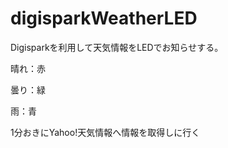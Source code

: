 digisparkWeatherLED
===================

Digisparkを利用して天気情報をLEDでお知らせする。

晴れ：赤

曇り：緑

雨：青


1分おきにYahoo!天気情報へ情報を取得しに行く

